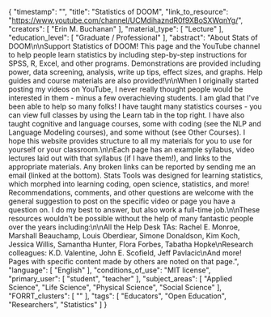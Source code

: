 {
    "timestamp": "",
    "title": "Statistics of DOOM",
    "link_to_resource": "https://www.youtube.com/channel/UCMdihazndR0f9XBoSXWqnYg/",
    "creators": [
        "Erin M. Buchanan"
    ],
    "material_type": [
        "Lecture"
    ],
    "education_level": [
        "Graduate / Professional"
    ],
    "abstract": "About Stats of DOOM\n\nSupport Statistics of DOOM! This page and the YouTube channel to help people learn statistics by including step-by-step instructions for SPSS, R, Excel, and other programs. Demonstrations are provided including power, data screening, analysis, write up tips, effect sizes, and graphs. Help guides and course materials are also provided!\n\nWhen I originally started posting my videos on YouTube, I never really thought people would be interested in them - minus a few overachieving students. I am glad that I've been able to help so many folks! I have taught many statistics courses - you can view full classes by using the Learn tab in the top right. I have also taught cognitive and language courses, some with coding (see the NLP and Language Modeling courses), and some without (see Other Courses). I hope this website provides structure to all my materials for you to use for yourself or your classroom.\n\nEach page has an example syllabus, video lectures laid out with that syllabus (if I have them!), and links to the appropriate materials. Any broken links can be reported by sending me an email (linked at the bottom). Stats Tools was designed for learning statistics, which morphed into learning coding, open science, statistics, and more! Recommendations, comments, and other questions are welcome with the general suggestion to post on the specific video or page you have a question on. I do my best to answer, but also work a full-time job.\n\nThese resources wouldn't be possible without the help of many fantastic people over the years including:\n\nAll the Help Desk TAs: Rachel E. Monroe, Marshall Beauchamp, Louis Oberdiear, Simone Donaldson, Kim Koch, Jessica Willis, Samantha Hunter, Flora Forbes, Tabatha Hopke\nResearch colleagues: K.D. Valentine, John E. Scofield, Jeff Pavlacic\nAnd more! Pages with specific content made by others are noted on that page.",
    "language": [
        "English"
    ],
    "conditions_of_use": "MIT license",
    "primary_user": [
        "student",
        "teacher"
    ],
    "subject_areas": [
        "Applied Science",
        "Life Science",
        "Physical Science",
        "Social Science"
    ],
    "FORRT_clusters": [
        ""
    ],
    "tags": [
        "Educators",
        "Open Education",
        "Researchers",
        "Statistics"
    ]
}